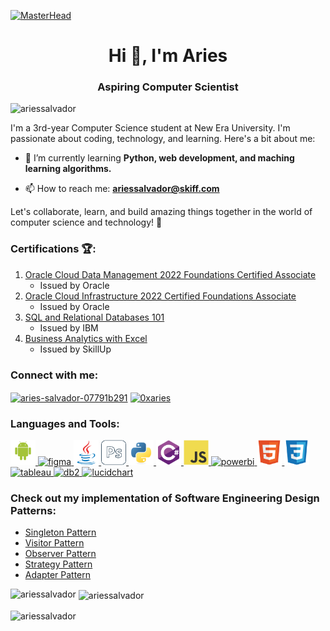 [![MasterHead](https://repository-images.githubusercontent.com/588181932/e36ec678-7984-4cdd-8e4c-a3932772ff8e)](https://github.com/ariessalvador)
<h1 align="center">Hi 👋, I'm Aries</h1>
<h3 align="center">Aspiring Computer Scientist</h3>

<p align="left"> <img src="https://komarev.com/ghpvc/?username=ariessalvador&label=Profile%20views&color=0e75b6&style=flat" alt="ariessalvador" /> </p>

I'm a 3rd-year Computer Science student at New Era University. I'm passionate about coding, technology, and learning. Here's a bit about me:

- 🌱 I’m currently learning **Python, web development, and maching learning algorithms.**

- 📫 How to reach me: **ariessalvador@skiff.com**

Let's collaborate, learn, and build amazing things together in the world of computer science and technology! 🚀

<h3 align="left">Certifications 🏆:</h3>

1. [Oracle Cloud Data Management 2022 Foundations Certified Associate](https://catalog-education.oracle.com/pls/certview/sharebadge?id=845EF32884507D6F1000B4AEF9F7C9FEE81F7268CAE60157ADE428C30EE77CF5)
   - Issued by Oracle
2. [Oracle Cloud Infrastructure 2022 Certified Foundations Associate](https://catalog-education.oracle.com/pls/certview/sharebadge?id=06E7CD6457F3E58CF7367D921CF57E7DF47D7FD1DFF683BC982DA559DEE313CD)
   - Issued by Oracle
3. [SQL and Relational Databases 101](https://courses.cognitiveclass.ai/certificates/98b73812677540a2b933d318bb4ab6c5)
   - Issued by IBM
4. [Business Analytics with Excel](https://www.simplilearn.com/skillup-certificate-landing?token=eyJjb3Vyc2VfaWQiOiI2NjQiLCJjZXJ0aWZpY2F0ZV91cmwiOiJodHRwczpcL1wvY2VydGlmaWNhdGVzLnNpbXBsaWNkbi5uZXRcL3NoYXJlXC90aHVtYl80NDk4NDk1XzE2OTQwNzU2OTUucG5nIiwidXNlcm5hbWUiOiJKb2huIEFyaWVzIFUuIFNhbHZhZG9yIn0%3D&referrer=https%3A%2F%2Flms.simplilearn.com%2Fcourses%2F2738%2FBusiness-Analytics-with-Excel%2Fcertificate%2Fdownload-skillup&%24web_only=true&_branch_match_id=1228133830286355855&_branch_referrer=H4sIAAAAAAAAA8soKSkottLXL87MLcjJ1EssKNDLyczL1k%2FVN873SEryMQoIdU4CAFlkH%2FslAAAA)
   - Issued by SkillUp
     

<h3 align="left">Connect with me:</h3>
<p align="left">
<a href="https://linkedin.com/in/aries-salvador-07791b291" target="blank"><img align="center" src="https://raw.githubusercontent.com/rahuldkjain/github-profile-readme-generator/master/src/images/icons/Social/linked-in-alt.svg" alt="aries-salvador-07791b291" height="30" width="40" /></a>
<a href="https://fb.com/0xaries" target="blank"><img align="center" src="https://raw.githubusercontent.com/rahuldkjain/github-profile-readme-generator/master/src/images/icons/Social/facebook.svg" alt="0xaries" height="30" width="40" /></a>
</p>

<h3 align="left">Languages and Tools:</h3>
<p align="left"> 
  <a href="https://developer.android.com" target="_blank" rel="noreferrer"> 
    <img src="https://raw.githubusercontent.com/devicons/devicon/master/icons/android/android-original-wordmark.svg" alt="android" width="40" height="40"/> 
  </a> 
  <a href="https://www.figma.com/" target="_blank" rel="noreferrer"> 
    <img src="https://www.vectorlogo.zone/logos/figma/figma-icon.svg" alt="figma" width="40" height="40"/> 
  </a> 
  <a href="https://www.java.com" target="_blank" rel="noreferrer"> 
    <img src="https://raw.githubusercontent.com/devicons/devicon/master/icons/java/java-original.svg" alt="java" width="40" height="40"/> 
  </a> 
  <a href="https://www.photoshop.com/en" target="_blank" rel="noreferrer"> 
    <img src="https://raw.githubusercontent.com/devicons/devicon/master/icons/photoshop/photoshop-line.svg" alt="photoshop" width="40" height="40"/> 
  </a> 
  <a href="https://www.python.org" target="_blank" rel="noreferrer"> 
    <img src="https://raw.githubusercontent.com/devicons/devicon/master/icons/python/python-original.svg" alt="python" width="40" height="40"/> 
  </a>
  <a href="https://learn.microsoft.com/en-us/dotnet/csharp/" target="_blank" rel="noreferrer"> 
    <img src="https://raw.githubusercontent.com/devicons/devicon/master/icons/csharp/csharp-original.svg" alt="csharp" width="40" height="40"/> 
  </a> 
  <a href="https://developer.mozilla.org/en-US/docs/Web/JavaScript" target="_blank" rel="noreferrer"> 
    <img src="https://raw.githubusercontent.com/devicons/devicon/master/icons/javascript/javascript-original.svg" alt="javascript" width="40" height="40"/> 
  </a> 
  <a href="https://powerbi.microsoft.com/" target="_blank" rel="noreferrer"> 
    <img src="https://its.ucr.edu/sites/default/files/styles/form_preview/public/powerbi%20logo%201.png?itok=yYXO-S-V" alt="powerbi" width="40" height="40"/> 
  </a>  
   <a href="https://developer.mozilla.org/en-US/docs/Web/HTML" target="_blank" rel="noreferrer"> 
  <img src="https://raw.githubusercontent.com/devicons/devicon/master/icons/html5/html5-original.svg" alt="html" width="40" height="40"/> 
</a> 
<a href="https://developer.mozilla.org/en-US/docs/Web/CSS" target="_blank" rel="noreferrer"> 
  <img src="https://raw.githubusercontent.com/devicons/devicon/master/icons/css3/css3-original.svg" alt="css" width="40" height="40"/> 
</a>
   <a href="https://public.tableau.com/en-us/s/" target="_blank" rel="noreferrer"> 
  <img src="https://encrypted-tbn0.gstatic.com/images?q=tbn:ANd9GcS5_qv0Ozpa7qRccQ3Kg2DmrrMJjwmZcXK0wg&s" alt="tableau" width="40" height="40"/> 
</a> 
<a href="https://www.ibm.com/products/db2" target="_blank" rel="noreferrer"> 
  <img src="https://p7.hiclipart.com/preview/879/229/166/ibm-db2-database-computer-software-sql-ibm.jpg" alt="db2" width="40" height="40"/> 
</a> 
<a href="https://www.lucidchart.com/" target="_blank" rel="noreferrer"> 
  <img src="https://e7.pngegg.com/pngimages/625/214/png-clipart-lucidchart-logo-thumbnail-tech-companies-thumbnail.png" alt="lucidchart" width="40" height="40"/> 
</a>
</p>
<h3 align="left">Check out my implementation of Software Engineering Design Patterns:</h3>
<ul>
  <li><a href="https://github.com/ariessalvador/Software-Engineering-Projects/tree/main/Singleton%20Pattern" target="_blank">Singleton Pattern</a></li>
  <li><a href="https://github.com/ariessalvador/Software-Engineering-Projects/tree/main/Visitor%20Pattern" target="_blank">Visitor Pattern</a></li>
  <li><a href="https://github.com/ariessalvador/Software-Engineering-Projects/tree/main/Observer%20Pattern" target="_blank">Observer Pattern</a></li>
  <li><a href="https://github.com/ariessalvador/Software-Engineering-Projects/tree/main/Strategy%20Pattern" target="_blank">Strategy Pattern</a></li>
  <li><a href="https://github.com/ariessalvador/Software-Engineering-Projects/tree/main/AdapterPattern" target="_blank">Adapter Pattern</a></li>
</ul>

<p><img align="left" src="https://github-readme-stats.vercel.app/api/top-langs?username=ariessalvador&show_icons=true&locale=en&layout=compact" alt="ariessalvador" /></p>

<p>&nbsp;<img align="center" src="https://github-readme-stats.vercel.app/api?username=ariessalvador&show_icons=true&locale=en" alt="ariessalvador" /></p>

<p><img align="center" src="https://github-readme-streak-stats.herokuapp.com/?user=ariessalvador&" alt="ariessalvador" /></p>
